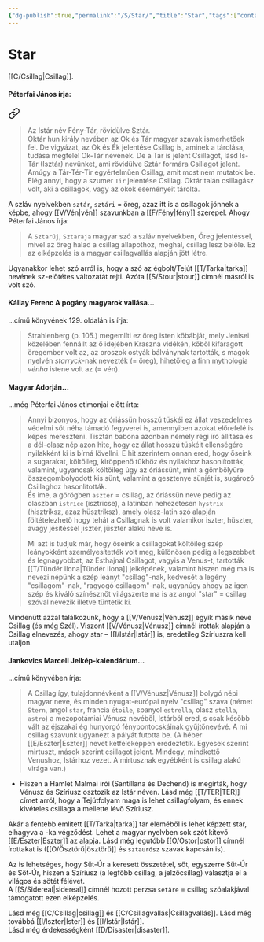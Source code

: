 ```yaml
---
{"dg-publish":true,"permalink":"/S/Star/","title":"Star","tags":["containstransclusions"],"created":"2025-04-27T10:18","updated":"2025-04-27T10:19"}
---
```



# Star

[[C/Csillag\|Csillag]].  

#### Péterfai János írja:


<div class="transclusion internal-embed is-loaded"><a class="markdown-embed-link" href="/O/Oktár/#5v8lk0" aria-label="Open link"><svg xmlns="http://www.w3.org/2000/svg" width="24" height="24" viewBox="0 0 24 24" fill="none" stroke="currentColor" stroke-width="2" stroke-linecap="round" stroke-linejoin="round" class="svg-icon lucide-link"><path d="M10 13a5 5 0 0 0 7.54.54l3-3a5 5 0 0 0-7.07-7.07l-1.72 1.71"></path><path d="M14 11a5 5 0 0 0-7.54-.54l-3 3a5 5 0 0 0 7.07 7.07l1.71-1.71"></path></svg></a><div class="markdown-embed">



> Az Istár név Fény-Tár, rövidülve Sztár.  
> Oktár hun király nevében az Ok és Tár magyar szavak ismerhetőek fel. De vigyázat, az Ok és Ék jelentése Csillag is, aminek a tárolása, tudása megfelel Ok-Tár nevének. De a Tár is jelent Csillagot, lásd Is-Tár (Isztár) nevünket, ami rövidülve Sztár formára Csillagot jelent. Amúgy a Tár-Tér-Tir egyértelműen Csillag, amit most nem mutatok be. Elég annyi, hogy a szumer `Tir` jelentése Csillag. Oktár talán csillagász volt, aki a csillagok, vagy az okok eseményeit tárolta. 

</div></div>


A szláv nyelvekben `sztár`, `sztári` = öreg, azaz itt is a csillagok jönnek a képbe, ahogy [[V/Vén\|vén]] szavunkban a [[F/Fény\|fény]] szerepel. Ahogy Péterfai János írja:  
> A `Sztarüj`, `Sztaraja` magyar szó a szláv nyelvekben, Öreg jelentéssel, mivel az öreg halad a csillag állapothoz, meghal, csillag lesz belőle. Ez az elképzelés is a magyar csillagvallás alapján jött létre.  

Ugyanakkor lehet szó arról is, hogy a szó az égbolt/Tejút [[T/Tarka\|tarka]] nevének sz-előtétes változatát rejti. Azóta [[S/Stour\|stour]] címnél másról is volt szó.  

#### Kállay Ferenc A pogány magyarok vallása...  

...című könyvének 129. oldalán is írja:  
> Strahlenberg (p. 105.) megemlíti ez öreg isten kőbábját, mely Jenisei közelében fennállt az ő idejében Kraszna vidékén, kőből kifaragott öregember volt az, az oroszok ostyák bálványnak tartották, s magok nyelvén *starryck*-nak nevezték (= öreg), hihetőleg a finn mythologia *vénha* istene volt az (= vén).  

#### Magyar Adorján...  

...még Péterfai János etimonjai előtt írta:  
> Annyi bizonyos, hogy az óriássün hosszú tüskéi ez állat veszedelmes védelmi sőt néha támadó fegyverei is, amennyiben azokat előrefelé is képes mereszteni. Tisztán babona azonban némely régi író állítása és a dél-olasz nép azon hite, hogy ez állat hosszú tüskéit ellenségére nyilakként ki is bírná lövellni. E hit szerintem onnan ered, hogy őseink a sugarakat, költőileg, kiröppenő tűkhöz és nyilakhoz hasonlították, valamint, ugyancsak költőileg úgy az óriássünt, mint a gömbölyűre összegombolyodott kis sünt, valamint a gesztenye sünjét is, sugározó Csillaghoz hasonlították.  
> És ime, a görögben `aszter` = csillag, az óriássün neve pedig az olaszban `istrice` (isztricse), a latinban hehezetesen `hystrix` (hisztriksz, azaz hüsztriksz), amely olasz-latin szó alapján föltételezhető hogy tehát a Csillagnak is volt valamikor iszter, hüszter, avagy jésítéssel jiszter, jüszter alakú neve is.  
>
> Mi azt is tudjuk már, hogy őseink a csillagokat költőileg szép leányokként személyesítették volt meg, különösen pedig a legszebbet és legnagyobbat, az Esthajnal Csillagot, vagyis a Venus-t, tartották [[T/Tündér Ilona\|Tündér Ilona]] jelképének, valamint hiszen még ma is nevezi népünk a szép leányt "csillag"-nak, kedvesét a legény "csillagom"-nak, "ragyogó csillagom"-nak, ugyanúgy ahogy az igen szép és kiváló színésznőt világszerte ma is az angol "star" = csillag szóval nevezik illetve tüntetik ki.  

Mindenütt azzal találkozunk, hogy a [[V/Vénusz\|Vénusz]] egyik másik neve Csillag (és még Szél). Viszont [[V/Vénusz\|Vénusz]] címnél írottak alapján a Csillag elnevezés, ahogy star – [[I/Istár\|Istár]] is, eredetileg Szíriuszra kell utaljon.  

#### Jankovics Marcell Jelkép-kalendárium...

...című könyvében írja:  
> A Csillag így, tulajdonnévként a [[V/Vénusz\|Vénusz]] bolygó népi magyar neve, és minden nyugat-európai nyelv "csillag" szava (német `Stern`, angol `star`, francia `étoile`, spanyol `estrella`, olasz `stella`, `astro`) a mezopotámiai Vénusz nevéből, Istárból ered, s csak később vált az éjszakai ég hunyorgó fénypontocskáinak gyűjtőnevévé. A mi csillag szavunk ugyanezt a pályát futotta be. (A héber [[E/Eszter\|Eszter]] nevet kétféleképpen eredeztetik. Egyesek szerint mirtuszt, mások szerint csillagot jelent. Mindegy, mindkettő Venushoz, Istárhoz vezet. A mirtusznak egyébként is csillag alakú virága van.)  
- Hiszen a Hamlet Malmai írói (Santillana és Dechend) is megírták, hogy Vénusz és Szíriusz osztozik az Istár néven. Lásd még [[T/TER\|TER]] címet arról, hogy a Tejútfolyam maga is lehet csillagfolyam, és ennek kivételes csillaga a mellette lévő Szíriusz.

Akár a fentebb említett [[T/Tarka\|tarka]] tar eleméből is lehet képzett star, elhagyva a -ka végződést. Lehet a magyar nyelvben sok szót kitevő [[E/Eszter\|Eszter]] az alapja. Lásd még legutóbb [[O/Ostor\|ostor]] címnél írottakat is ([[O/Ösztörű\|ösztörű]] és `sztaurósz` szavak kapcsán is).  

Az is lehetséges, hogy Süt-Úr a keresett összetétel, sőt, egyszerre Süt-Úr és Söt-Úr, hiszen a Szíriusz (a legfőbb csillag, a jelzőcsillag) választja el a világos és sötét félévet.  
A [[S/Sidereal\|sidereal]] címnél hozott perzsa `setâre` = csillag szóalakjával támogatott ezen elképzelés.   

Lásd még [[C/Csillag\|csillag]] és [[C/Csillagvallás\|Csillagvallás]]. Lásd még továbbá [[I/Iszter\|Ister]] és [[I/Istár\|Istár]].  
Lásd még érdekességként [[D/Disaster\|disaster]].  
